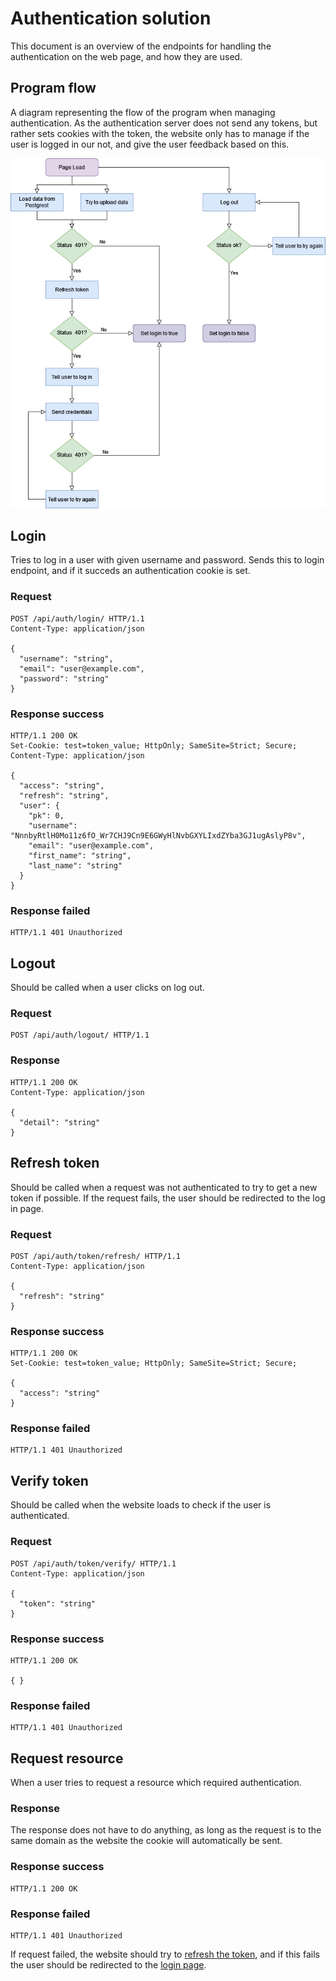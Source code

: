 # Authentication solution
This document is an overview of the endpoints for handling the authentication on the web page, and how they are used.  

## Program flow

A diagram representing the flow of the program when managing authentication. As the authentication server does not send any tokens, but rather sets cookies with the token, the website only has to manage if the user is logged in our not, and give the user feedback based on this. 

![Diagram of program authentication flow](diagrams/authentication_solution.png)

## Login
Tries to log in a user with given username and password. Sends this to login endpoint, and if it succeds an authentication cookie is set. 

### Request
```http
POST /api/auth/login/ HTTP/1.1
Content-Type: application/json

{
  "username": "string",
  "email": "user@example.com",
  "password": "string"
}
```

### Response success
```http
HTTP/1.1 200 OK
Set-Cookie: test=token_value; HttpOnly; SameSite=Strict; Secure;
Content-Type: application/json

{
  "access": "string",
  "refresh": "string",
  "user": {
    "pk": 0,
    "username": "NnnbyRtlH0Mo11z6fO_Wr7CHJ9Cn9E6GWyHlNvbGXYLIxdZYba3GJ1ugAslyP8v",
    "email": "user@example.com",
    "first_name": "string",
    "last_name": "string"
  }
}
```
### Response failed
```http
HTTP/1.1 401 Unauthorized
```

## Logout
Should be called when a user clicks on log out. 

### Request
```http
POST /api/auth/logout/ HTTP/1.1
```
### Response
```http
HTTP/1.1 200 OK
Content-Type: application/json

{
  "detail": "string"
}
```
## Refresh token
Should be called when a request was not authenticated to try to get a new token if possible. If the request fails, the user should be redirected to the log in page.

### Request
```http
POST /api/auth/token/refresh/ HTTP/1.1
Content-Type: application/json

{
  "refresh": "string"
}
```

### Response success
```http
HTTP/1.1 200 OK
Set-Cookie: test=token_value; HttpOnly; SameSite=Strict; Secure;

{
  "access": "string"
}
```
### Response failed

```http
HTTP/1.1 401 Unauthorized
```

## Verify token
Should be called when the website loads to check if the user is authenticated.

### Request
```http
POST /api/auth/token/verify/ HTTP/1.1
Content-Type: application/json

{
  "token": "string"
}
```

### Response success
```http
HTTP/1.1 200 OK

{ }
```
### Response failed

```http
HTTP/1.1 401 Unauthorized
```

## Request resource
When a user tries to request a resource which required authentication.

### Response
The response does not have to do anything, as long as the request is to the same domain as the website the cookie will automatically be sent. 

### Response success
```http
HTTP/1.1 200 OK
```
### Response failed
```http
HTTP/1.1 401 Unauthorized
```

If request failed, the website should try to [refresh the token](#refresh-token), and if this fails the user should be redirected to the [login page](#login).   